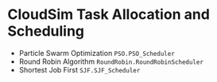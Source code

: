 # CloudSim Task Allocation and Scheduling

* Particle Swarm Optimization `PSO.PSO_Scheduler`
* Round Robin Algorithm       `RoundRobin.RoundRobinScheduler`
* Shortest Job First          `SJF.SJF_Scheduler`